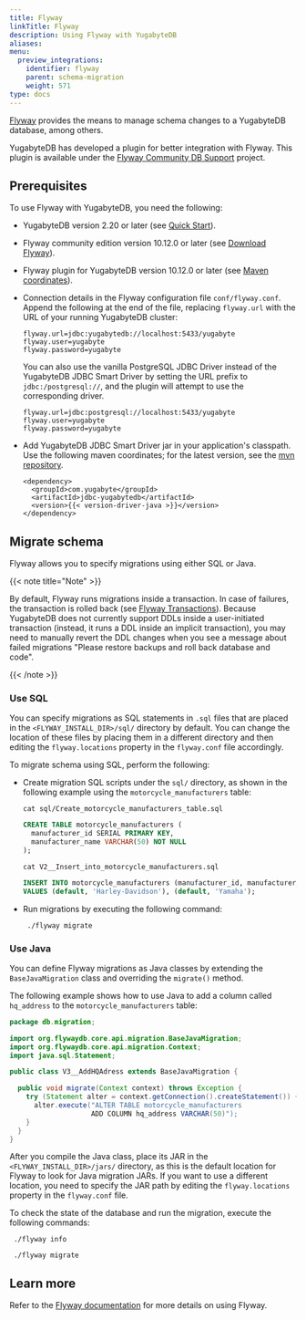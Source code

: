 ```yaml
---
title: Flyway
linkTitle: Flyway
description: Using Flyway with YugabyteDB
aliases:
menu:
  preview_integrations:
    identifier: flyway
    parent: schema-migration
    weight: 571
type: docs
---
```


[Flyway](https://www.red-gate.com/products/flyway/community/) provides the means to manage schema changes to a YugabyteDB database, among others.

YugabyteDB has developed a plugin for better integration with Flyway. This plugin is available under the [Flyway Community DB Support](https://github.com/flyway/flyway-community-db-support) project.

## Prerequisites

To use Flyway with YugabyteDB, you need the following:

- YugabyteDB version 2.20 or later (see [Quick Start](/preview/quick-start/macos/)).

- Flyway community edition version 10.12.0 or later (see [Download Flyway](https://www.red-gate.com/products/flyway/editions)).

- Flyway plugin for YugabyteDB version 10.12.0 or later (see [Maven coordinates](https://central.sonatype.com/artifact/org.flywaydb/flyway-database-yugabytedb)).

- Connection details in the Flyway configuration file `conf/flyway.conf`. Append the following at the end of the file, replacing `flyway.url` with the URL of your running YugabyteDB cluster:

  ```properties
  flyway.url=jdbc:yugabytedb://localhost:5433/yugabyte
  flyway.user=yugabyte
  flyway.password=yugabyte
  ```
    You can also use the vanilla PostgreSQL JDBC Driver instead of the YugabyteDB JDBC Smart Driver by setting the URL prefix to `jdbc:/postgresql://`, and the plugin will attempt to use the corresponding driver.
  ```properties
  flyway.url=jdbc:postgresql://localhost:5433/yugabyte
  flyway.user=yugabyte
  flyway.password=yugabyte
  ```

- Add YugabyteDB JDBC Smart Driver jar in your application's classpath. Use the following maven coordinates; for the latest version, see the [mvn repository](https://mvnrepository.com/artifact/com.yugabyte/jdbc-yugabytedb).
  ```
  <dependency>
    <groupId>com.yugabyte</groupId>
    <artifactId>jdbc-yugabytedb</artifactId>
    <version>{{< version-driver-java >}}</version>
  </dependency>
  ```

## Migrate schema

Flyway allows you to specify migrations using either SQL or Java.

{{< note title="Note" >}}

By default, Flyway runs migrations inside a transaction. In case of failures, the transaction is rolled back (see [Flyway Transactions](https://documentation.red-gate.com/fd/migration-transaction-handling-273973399.html)). Because YugabyteDB does not currently support DDLs inside a user-initiated transaction (instead, it runs a DDL inside an implicit transaction), you may need to manually revert the DDL changes when you see a message about failed migrations "Please restore backups and roll back database and code".

{{< /note >}}

### Use SQL

You can specify migrations as SQL statements in `.sql` files that are placed in the `<FLYWAY_INSTALL_DIR>/sql/` directory by default. You can change the location of these files by placing them in a different directory and then editing the `flyway.locations` property in the `flyway.conf` file accordingly.

To migrate schema using SQL, perform the following:

- Create migration SQL scripts under the `sql/` directory, as shown in the following example using the `motorcycle_manufacturers` table:

  ```plsql
  cat sql/Create_motorcycle_manufacturers_table.sql
  ```

  ```sql
  CREATE TABLE motorcycle_manufacturers (
    manufacturer_id SERIAL PRIMARY KEY,
    manufacturer_name VARCHAR(50) NOT NULL
  );
  ```

  ```plsql
  cat V2__Insert_into_motorcycle_manufacturers.sql
  ```

  ```sql
  INSERT INTO motorcycle_manufacturers (manufacturer_id, manufacturer_name)
  VALUES (default, 'Harley-Davidson'), (default, 'Yamaha');
  ```

- Run migrations by executing the following command:

  ```shell
   ./flyway migrate
  ```

### Use Java

You can define Flyway migrations as Java classes by extending the `BaseJavaMigration` class and overriding the `migrate()` method.

The following example shows how to use Java to add a column called `hq_address` to the `motorcycle_manufacturers` table:

```java
package db.migration;

import org.flywaydb.core.api.migration.BaseJavaMigration;
import org.flywaydb.core.api.migration.Context;
import java.sql.Statement;

public class V3__AddHQAdress extends BaseJavaMigration {

  public void migrate(Context context) throws Exception {
    try (Statement alter = context.getConnection().createStatement()) {
      alter.execute("ALTER TABLE motorcycle_manufacturers
                    ADD COLUMN hq_address VARCHAR(50)");
    }
  }
}
```

After you compile the Java class, place its JAR in the `<FLYWAY_INSTALL_DIR>/jars/` directory, as this is the default location for Flyway to look for Java migration JARs. If you want to use a different location, you need to specify the JAR path by editing the `flyway.locations` property in the `flyway.conf` file.

To check the state of the database and run the migration, execute the following commands:

```shell
 ./flyway info
```

```shell
 ./flyway migrate
```

## Learn more

Refer to the [Flyway documentation](https://documentation.red-gate.com/flyway) for more details on using Flyway.
